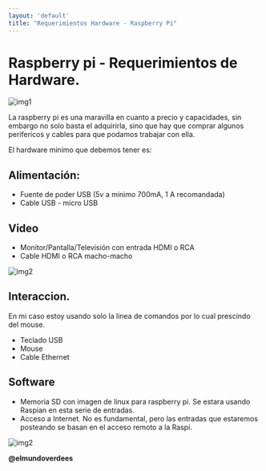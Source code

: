 ```yaml
---
layout: 'default'
title: "Requerimientos Hardware - Raspberry Pi"
---
```


# Raspberry pi - Requerimientos de Hardware.

![img1][raspi]

La raspberry pi es una maravilla en cuanto a precio y capacidades, sin embargo
no solo basta el adquirirla, sino que hay que comprar algunos perifericos y 
cables para que podamos trabajar con ella.

El hardware minimo que debemos tener es:

## Alimentación:

* Fuente de poder USB (5v a minimo 700mA, 1 A recomandada)
* Cable USB - micro USB

## Video

* Monitor/Pantalla/Televisión con entrada HDMI o RCA
* Cable HDMI o RCA macho-macho

![img2][monitor]

## Interaccion. 

En mi caso estoy usando solo la linea de comandos por lo cual prescindo del 
mouse.

 * Teclado USB
 * Mouse
 * Cable Ethernet

## Software

 * Memoria SD con imagen de linux para raspberry pi. Se estara usando Raspian 
   en esta serie de entradas.
 * Acceso a Internet. No es fundamental, pero las entradas que estaremos 
   posteando se basan en el acceso remoto a la Raspi.

![img2][overall]


__@elmundoverdees__

[raspi]: /images/blog/rasp1/raspi.jpg "Raspberry"
[monitor]: /images/blog/rasp1/monitor2.jpg "Monitor"
[overall]: /images/blog/rasp1/monitor.jpg "Overall"

